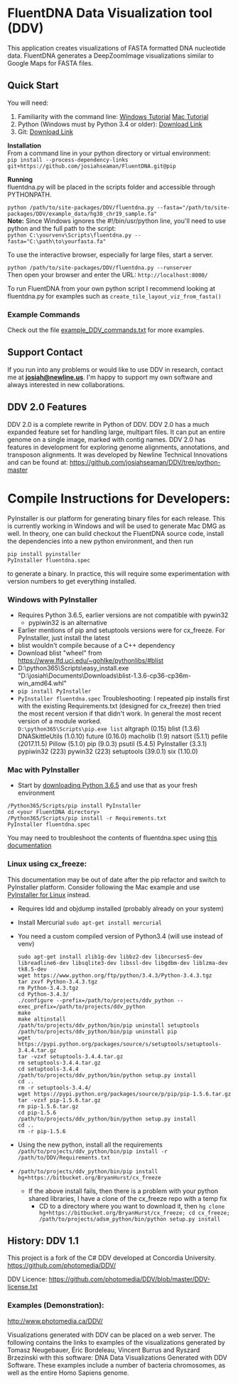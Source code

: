 ﻿# FluentDNA Data Visualization tool (DDV) 

This application creates visualizations of FASTA formatted DNA nucleotide data.
FluentDNA generates a DeepZoomImage visualizations similar to Google Maps for FASTA files.

## Quick Start
You will need:
1. Familiarity with the command line: [Windows Tutorial](https://github.com/pettarin/python-on-windows) [Mac Tutorial](http://docs.python-guide.org/en/latest/starting/install3/osx/#install3-osx)
1. Python (Windows must by Python 3.4 or older): [Download Link](https://www.python.org/downloads/release/python-343/)
2. Git: [Download Link](https://git-scm.com/downloads)

**Installation**  
From a command line in your python directory or virtual environment:    
`pip install --process-dependency-links git+https://github.com/josiahseaman/FluentDNA.git@pip`

**Running**  
fluentdna.py will be placed in the scripts folder and accessible through PYTHONPATH.

`python /path/to/site-packages/DDV/fluentdna.py --fasta="/path/to/site-packages/DDV/example_data/hg38_chr19_sample.fa"`  
**Note:** Since Windows ignores the #!/bin/usr/python line, you'll need to use python and the full path to the script:  
`python C:\yourvenv\Scripts\fluentdna.py --fasta="C:\path\to\yourfasta.fa"`  

To use the interactive browser, especially for large files, start a server.  

`python /path/to/site-packages/DDV/fluentdna.py --runserver`  
Then open your browser and enter the URL: `http://localhost:8000/`  

To run FluentDNA from your own python script I recommend looking at fluentdna.py for examples such as `create_tile_layout_viz_from_fasta()`

### Example Commands
Check out the file [example_DDV_commands.txt](https://github.com/josiahseaman/DDV/blob/python-master/example_DDV_commands.txt) for more examples.

## Support Contact 
If you run into any problems or would like to use DDV in research, contact me at **josiah@newline.us**.  I'm happy to support my own software and always interested in new collaborations.

## DDV 2.0 Features

DDV 2.0 is a complete rewrite in Python of DDV.  DDV 2.0 has a much expanded feature set for handling
large, multipart files.  It can put an entire genome on a single image, marked with contig names.
DDV 2.0 has features in development for exploring genome alignments, annotations, and transposon alignments.
It was developed by Newline Technical Innovations and can be found at:
https://github.com/josiahseaman/DDV/tree/python-master


# Compile Instructions for Developers:
PyInstaller is our platform for generating binary files for each release.  This is currently working in Windows and will be used to generate Mac DMG as well.  In theory, one can build checkout the FluentDNA source code, install the dependencies into a new python environment, and then run 
```
pip install pyinstaller   
PyInstaller fluentdna.spec
``` 
to generate a binary.  In practice, this will require some experimentation with version numbers to get everything installed.

### Windows with PyInstaller
* Requires Python 3.6.5, earlier versions are not compatible with pywin32
    * pypiwin32 is an alternative
* Earlier mentions of pip and setuptools versions were for cx_freeze.  For PyInstaller, just install the latest
* blist wouldn't compile because of a C++ dependency
* Download blist "wheel" from https://www.lfd.uci.edu/~gohlke/pythonlibs/#blist
* D:\python365\Scripts\easy_install.exe "D:\josiah\Documents\Downloads\blist-1.3.6-cp36-cp36m-win_amd64.whl"
* `pip install PyInstaller`
* `PyInstaller fluentdna.spec`
Troubleshooting: I repeated pip installs first with the existing Requirements.txt (designed for cx_freeze) then tried the most recent version if that didn't work.  In general the most recent version of a module worked.  
`D:\python365\Scripts\pip.exe list`
altgraph (0.15)
blist (1.3.6)
DNASkittleUtils (1.0.10)
future (0.16.0)
macholib (1.9)
natsort (5.1.1)
pefile (2017.11.5)
Pillow (5.1.0)
pip (9.0.3)
psutil (5.4.5)
PyInstaller (3.3.1)
pypiwin32 (223)
pywin32 (223)
setuptools (39.0.1)
six (1.10.0)


### Mac with PyInstaller
* Start by [downloading Python 3.6.5](https://www.python.org/downloads/release/python-365/) and use that as your fresh environment
```
/Python365/Scripts/pip install PyInstaller
cd <your FluentDNA directory>
/Python365/Scripts/pip install -r Requirements.txt
PyInstaller fluentdna.spec
```
You may need to troubleshoot the contents of fluentdna.spec using [this documentation](https://pyinstaller.readthedocs.io/en/v3.3.1/spec-files.html#spec-file-options-for-a-mac-os-x-bundle)

### Linux using cx_freeze:
This documentation may be out of date after the pip refactor and switch to PyInstaller platform.  Consider following the Mac example and use [PyInstaller for Linux](https://pyinstaller.readthedocs.io/en/v3.3.1/requirements.html#linux) instead.

  - Requires ldd and objdump installed (probably already on your system)
  - Install Mercurial `sudo apt-get install mercurial`
  - You need a custom compiled version of Python3.4 (will use instead of venv)

        sudo apt-get install zlib1g-dev libbz2-dev libncurses5-dev libreadline6-dev libsqlite3-dev libssl-dev libgdbm-dev liblzma-dev tk8.5-dev
        wget https://www.python.org/ftp/python/3.4.3/Python-3.4.3.tgz
        tar zxvf Python-3.4.3.tgz
        rm Python-3.4.3.tgz
        cd Python-3.4.3/
        ./configure --prefix=/path/to/projects/ddv_python --exec_prefix=/path/to/projects/ddv_python
        make
        make altinstall
        /path/to/projects/ddv_python/bin/pip uninstall setuptools
        /path/to/projects/ddv_python/bin/pip uninstall pip
        wget https://pypi.python.org/packages/source/s/setuptools/setuptools-3.4.4.tar.gz
	    tar -vzxf setuptools-3.4.4.tar.gz
	    rm setuptools-3.4.4.tar.gz
	    cd setuptools-3.4.4
        /path/to/projects/ddv_python/bin/python setup.py install
        cd ..
        rm -r setuptools-3.4.4/
        wget https://pypi.python.org/packages/source/p/pip/pip-1.5.6.tar.gz
	    tar -vzxf pip-1.5.6.tar.gz
	    rm pip-1.5.6.tar.gz
	    cd pip-1.5.6
	    /path/to/projects/ddv_python/bin/python setup.py install
	    cd ..
	    rm -r pip-1.5.6

  - Using the new python, install all the requirements `/path/to/projects/ddv_python/bin/pip install -r /path/to/DDV/Requirements.txt`
  - `/path/to/projects/ddv_python/bin/pip install hg+https://bitbucket.org/BryanHurst/cx_freeze`
    - If the above install fails, then there is a problem with your python shared libraries, I have a clone of the cx_freeze repo with a temp fix
      - CD to a directory where you want to download it, then `hg clone hg+https://bitbucket.org/BryanHurst/cx_freeze; cd cx_freeze; /path/to/projects/adsm_python/bin/python setup.py install`

## History: DDV 1.1
This project is a fork of the C# DDV developed at Concordia University.
https://github.com/photomedia/DDV/

DDV Licence:
https://github.com/photomedia/DDV/blob/master/DDV-license.txt

### Examples (Demonstration):

http://www.photomedia.ca/DDV/

Visualizations generated with DDV can be placed on a web server. 
The following contains the links to examples of the visualizations 
generated by Tomasz Neugebauer, Éric Bordeleau, Vincent Burrus and Ryszard Brzezinski 
with this software: DNA Data Visualizations Generated with DDV Software. 
These examples include a number of bacteria chromosomes, as well as the entire Homo Sapiens genome. 
